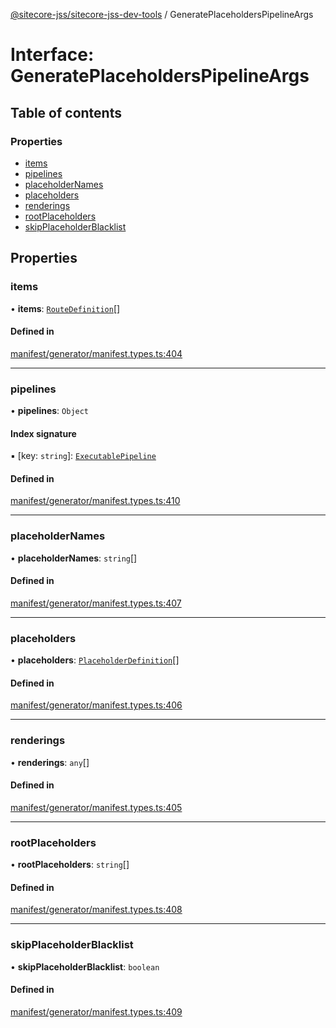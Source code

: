 [@sitecore-jss/sitecore-jss-dev-tools](../README.md) / GeneratePlaceholdersPipelineArgs

# Interface: GeneratePlaceholdersPipelineArgs

## Table of contents

### Properties

- [items](GeneratePlaceholdersPipelineArgs.md#items)
- [pipelines](GeneratePlaceholdersPipelineArgs.md#pipelines)
- [placeholderNames](GeneratePlaceholdersPipelineArgs.md#placeholdernames)
- [placeholders](GeneratePlaceholdersPipelineArgs.md#placeholders)
- [renderings](GeneratePlaceholdersPipelineArgs.md#renderings)
- [rootPlaceholders](GeneratePlaceholdersPipelineArgs.md#rootplaceholders)
- [skipPlaceholderBlacklist](GeneratePlaceholdersPipelineArgs.md#skipplaceholderblacklist)

## Properties

### items

• **items**: [`RouteDefinition`](RouteDefinition.md)[]

#### Defined in

[manifest/generator/manifest.types.ts:404](https://github.com/Sitecore/jss/blob/febabfc08/packages/sitecore-jss-dev-tools/src/manifest/generator/manifest.types.ts#L404)

___

### pipelines

• **pipelines**: `Object`

#### Index signature

▪ [key: `string`]: [`ExecutablePipeline`](ExecutablePipeline.md)

#### Defined in

[manifest/generator/manifest.types.ts:410](https://github.com/Sitecore/jss/blob/febabfc08/packages/sitecore-jss-dev-tools/src/manifest/generator/manifest.types.ts#L410)

___

### placeholderNames

• **placeholderNames**: `string`[]

#### Defined in

[manifest/generator/manifest.types.ts:407](https://github.com/Sitecore/jss/blob/febabfc08/packages/sitecore-jss-dev-tools/src/manifest/generator/manifest.types.ts#L407)

___

### placeholders

• **placeholders**: [`PlaceholderDefinition`](PlaceholderDefinition.md)[]

#### Defined in

[manifest/generator/manifest.types.ts:406](https://github.com/Sitecore/jss/blob/febabfc08/packages/sitecore-jss-dev-tools/src/manifest/generator/manifest.types.ts#L406)

___

### renderings

• **renderings**: `any`[]

#### Defined in

[manifest/generator/manifest.types.ts:405](https://github.com/Sitecore/jss/blob/febabfc08/packages/sitecore-jss-dev-tools/src/manifest/generator/manifest.types.ts#L405)

___

### rootPlaceholders

• **rootPlaceholders**: `string`[]

#### Defined in

[manifest/generator/manifest.types.ts:408](https://github.com/Sitecore/jss/blob/febabfc08/packages/sitecore-jss-dev-tools/src/manifest/generator/manifest.types.ts#L408)

___

### skipPlaceholderBlacklist

• **skipPlaceholderBlacklist**: `boolean`

#### Defined in

[manifest/generator/manifest.types.ts:409](https://github.com/Sitecore/jss/blob/febabfc08/packages/sitecore-jss-dev-tools/src/manifest/generator/manifest.types.ts#L409)
